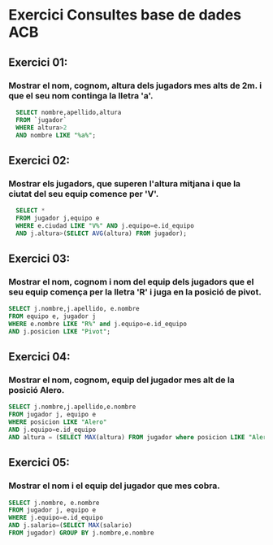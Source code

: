 # Exercici Consultes base de dades ACB

## Exercici 01:
###  Mostrar el nom, cognom, altura dels jugadors mes alts de 2m. i que el seu nom continga la lletra 'a'.
```sql
  SELECT nombre,apellido,altura 
  FROM `jugador` 
  WHERE altura>2 
  AND nombre LIKE "%a%";
```
## Exercici 02:
### Mostrar els jugadors, que superen l'altura mitjana i que la ciutat del seu equip comence per 'V'.
```sql
  SELECT * 
  FROM jugador j,equipo e 
  WHERE e.ciudad LIKE "V%" AND j.equipo=e.id_equipo 
  AND j.altura>(SELECT AVG(altura) FROM jugador);
```
## Exercici 03:
### Mostrar el nom, cognom i nom del equip dels jugadors que el seu equip comença per la lletra 'R' i juga en la posició de pivot.
```sql
SELECT j.nombre,j.apellido, e.nombre 
FROM equipo e, jugador j 
WHERE e.nombre LIKE "R%" and j.equipo=e.id_equipo 
AND j.posicion LIKE "Pivot"; 
```
## Exercici 04:
### Mostrar el nom, cognom, equip del jugador mes alt de la posició Alero.
```sql
SELECT j.nombre,j.apellido,e.nombre 
FROM jugador j, equipo e 
WHERE posicion LIKE "Alero" 
AND j.equipo=e.id_equipo 
AND altura = (SELECT MAX(altura) FROM jugador where posicion LIKE "Alero");
```
## Exercici 05:
### Mostrar el nom i el equip del jugador que mes cobra.
```sql
SELECT j.nombre, e.nombre 
FROM jugador j, equipo e 
WHERE j.equipo=e.id_equipo 
AND j.salario=(SELECT MAX(salario) 
FROM jugador) GROUP BY j.nombre,e.nombre 
```
